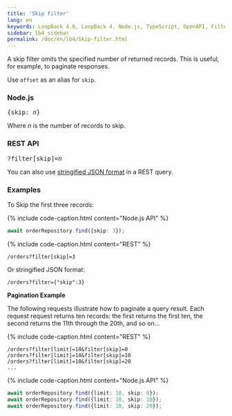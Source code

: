```yaml
---
title: 'Skip filter'
lang: en
keywords: LoopBack 4.0, LoopBack 4, Node.js, TypeScript, OpenAPI, Filter
sidebar: lb4_sidebar
permalink: /doc/en/lb4/Skip-filter.html
---
```


A skip filter omits the specified number of returned records. This is useful,
for example, to paginate responses.

Use `offset` as an alias for `skip`.

### Node.js

<pre>
{skip: <i>n</i>}
</pre>

Where _n_ is the number of records to skip.

### REST API

<pre>
?filter[skip]=<i>n</i>
</pre>

You can also
use [stringified JSON format](Querying-data.md#using-stringified-json-in-rest-queries) in
a REST query.

### Examples

To Skip the first three records:

{% include code-caption.html content="Node.js API" %}

```ts
await orderRepository.find({skip: 3});
```

{% include code-caption.html content="REST" %}

`/orders?filter[skip]=3`

Or stringified JSON format:

`/orders?filter={"skip":3}`

**Pagination Example**

The following requests illustrate how to paginate a query result. Each request
request returns ten records: the first returns the first ten, the second returns
the 11th through the 20th, and so on...

{% include code-caption.html content="REST" %}

```
/orders?filter[limit]=10&filter[skip]=0
/orders?filter[limit]=10&filter[skip]=10
/orders?filter[limit]=10&filter[skip]=20
...
```

{% include code-caption.html content="Node.js API" %}

```ts
await orderRepository.find({limit: 10, skip: 0});
await orderRepository.find({limit: 10, skip: 10});
await orderRepository.find({limit: 10, skip: 20});
```
